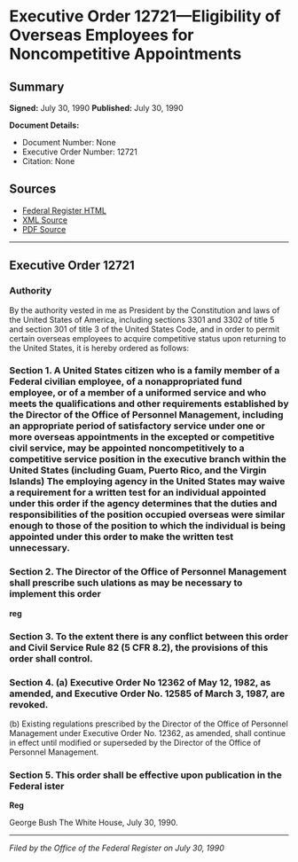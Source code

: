 # Executive Order 12721—Eligibility of Overseas Employees for Noncompetitive Appointments

## Summary

**Signed:** July 30, 1990
**Published:** July 30, 1990

**Document Details:**
- Document Number: None
- Executive Order Number: 12721
- Citation: None

## Sources
- [Federal Register HTML](https://www.presidency.ucsb.edu/documents/executive-order-12721-eligibility-overseas-employees-for-noncompetitive-appointments)
- [XML Source](None)
- [PDF Source](None)

---

## Executive Order 12721

### Authority

By the authority vested in me as President by the Constitution and laws of the United States of America, including sections 3301 and 3302 of title 5 and section 301 of title 3 of the United States Code, and in order to permit certain overseas employees to acquire competitive status upon returning to the United States, it is hereby ordered as follows:
### Section 1. A United States citizen who is a family member of a Federal civilian employee, of a nonappropriated fund employee, or of a member of a uniformed service and who meets the qualifications and other requirements established by the Director of the Office of Personnel Management, including an appropriate period of satisfactory service under one or more overseas appointments in the excepted or competitive civil service, may be appointed noncompetitively to a competitive service position in the executive branch within the United States (including Guam, Puerto Rico, and the Virgin Islands) The employing agency in the United States may waive a requirement for a written test for an individual appointed under this order if the agency determines that the duties and responsibilities of the position occupied overseas were similar enough to those of the position to which the individual is being appointed under this order to make the written test unnecessary.

### Section 2. The Director of the Office of Personnel Management shall prescribe such ulations as may be necessary to implement this order

**reg**

### Section 3. To the extent there is any conflict between this order and Civil Service Rule 82 (5 CFR 8.2), the provisions of this order shall control.

### Section 4. (a) Executive Order No 12362 of May 12, 1982, as amended, and Executive Order No. 12585 of March 3, 1987, are revoked.

(b) Existing regulations prescribed by the Director of the Office of Personnel Management under Executive Order No. 12362, as amended, shall continue in effect until modified or superseded by the Director of the Office of Personnel Management.
### Section 5. This order shall be effective upon publication in the Federal ister

**Reg**

George Bush
The White House,
July 30, 1990.

---

*Filed by the Office of the Federal Register on July 30, 1990*
